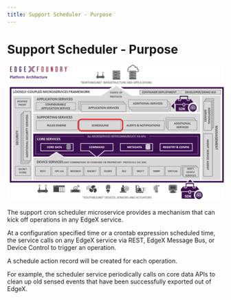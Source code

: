 ```yaml
---
title: Support Scheduler - Purpose
---
```


# Support Scheduler - Purpose

![image](EdgeX_SupportingServicesScheduling.png)

The support cron scheduler microservice provides a mechanism that can kick off operations in any EdgeX service.

At a configuration specified time or a crontab expression scheduled time, the service calls on any EdgeX service via REST, EdgeX Message Bus, or Device Control to trigger an operation.

A schedule action record will be created for each operation.

For example, the scheduler service periodically calls on core data APIs to clean up old sensed events that have been successfully exported out of EdgeX.
